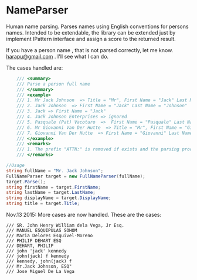 NameParser
====
Human name parsing. Parses names using English conventions for persons names. 
Intended to be extendable, the library can be extended just by implement IPattern interface and assign a score to the returned result.

If you have a person name , that is not parsed correctly, let me know. harapu@gmail.com  . I'll see what I can do.

The cases handled are:
```csharp
    /// <summary>
    /// Parse a person full name 
    /// </summary>
    /// <example>
    /// 1. Mr Jack Johnson  => Title = "Mr", First Name = "Jack" Last Name = "Johnson"
    /// 2. Jack Johnson  => First Name = "Jack" Last Name = "Johnson"
    /// 3. Jack => First Name = "Jack"
    /// 4. Jack Johnson Enterprises => ignored
    /// 5. Pasquale (Pat) Vacoturo  =>  First Name = "Pasquale" Last Name = "Vacoturo" Nickname = Pat 
    /// 6. Mr Giovanni Van Der Hutte  => Title = "Mr", First Name = "Giovanni" Last Name = "Van Der Hutte"
    /// 7. Giovanni Van Der Hutte  => First Name = "Giovanni" Last Name = "Van Der Hutte"
    /// </example>
    /// <remarks>
    /// 1. The prefix "ATTN:" is removed if exists and the parsing proceeds on the new string
    /// </remarks>
```

```csharp
//Usage
string fullName = "Mr. Jack Johnson"; 
FullNameParser target = new FullNameParser(fullName); 
target.Parse();
string firstName = target.FirstName;
string lastName = target.LastName;
string displayName = target.DisplayName;
string title = target.Title;

```

Nov.13 2015: More cases are now handled. These are the cases:

    /// SR. John Henry William dela Vega, Jr Esq.
    /// MANUEL ESQUIPULAS SOHOM
    /// Maria Delores Esquivel-Moreno
    /// PHILIP DEHART ESQ
    /// DEHART, PHILIP
    /// john 'jack' kennedy
    /// john(jack) f kennedy
    /// kennedy, john(jack) f
    /// Mr.Jack Johnson, ESQ"
    /// Jose Miguel De La Vega
    
